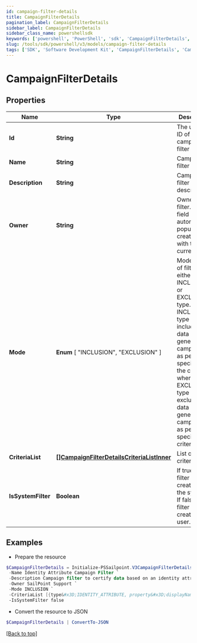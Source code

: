 ```yaml
---
id: campaign-filter-details
title: CampaignFilterDetails
pagination_label: CampaignFilterDetails
sidebar_label: CampaignFilterDetails
sidebar_class_name: powershellsdk
keywords: ['powershell', 'PowerShell', 'sdk', 'CampaignFilterDetails', 'CampaignFilterDetails'] 
slug: /tools/sdk/powershell/v3/models/campaign-filter-details
tags: ['SDK', 'Software Development Kit', 'CampaignFilterDetails', 'CampaignFilterDetails']
---
```



# CampaignFilterDetails

## Properties

Name | Type | Description | Notes
------------ | ------------- | ------------- | -------------
**Id** | **String** | The unique ID of the campaign filter | [required]
**Name** | **String** | Campaign filter name. | [required]
**Description** | **String** | Campaign filter description. | [optional] 
**Owner** | **String** | Owner of the filter. This field automatically populates at creation time with the current user. | [required]
**Mode** |  **Enum** [  "INCLUSION",    "EXCLUSION" ] | Mode/type of filter, either the INCLUSION or EXCLUSION type. The INCLUSION type includes the data in generated campaigns  as per specified in the criteria, whereas the EXCLUSION type excludes the data in generated campaigns as per specified in criteria. | [required]
**CriteriaList** | [**[]CampaignFilterDetailsCriteriaListInner**](campaign-filter-details-criteria-list-inner) | List of criteria. | [optional] 
**IsSystemFilter** | **Boolean** | If true, the filter is created by the system. If false, the filter is created by a user. | [required][default to $false]

## Examples

- Prepare the resource
```powershell
$CampaignFilterDetails = Initialize-PSSailpoint.V3CampaignFilterDetails  -Id 5ec18cef39020d6fd7a60ad3970aba61 `
 -Name Identity Attribute Campaign Filter `
 -Description Campaign filter to certify data based on an identity attribute&#39;s specified property. `
 -Owner SailPoint Support `
 -Mode INCLUSION `
 -CriteriaList [{type&#x3D;IDENTITY_ATTRIBUTE, property&#x3D;displayName, value&#x3D;support, operation&#x3D;CONTAINS, negateResult&#x3D;false, shortCircuit&#x3D;false, recordChildMatches&#x3D;false, id&#x3D;null, suppressMatchedItems&#x3D;false, children&#x3D;null}] `
 -IsSystemFilter false
```

- Convert the resource to JSON
```powershell
$CampaignFilterDetails | ConvertTo-JSON
```


[[Back to top]](#) 

